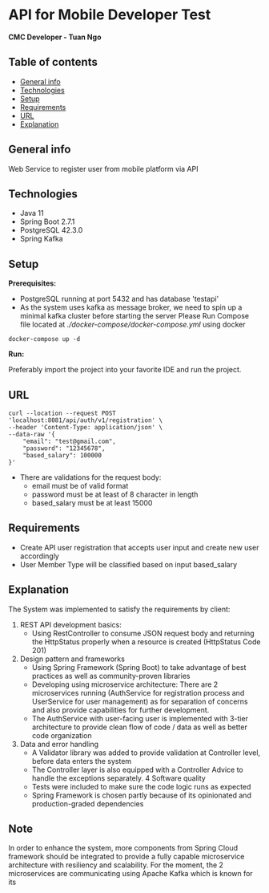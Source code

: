 # API for Mobile Developer Test

**CMC Developer - Tuan Ngo**

## Table of contents

* [General info](#general-info)
* [Technologies](#technologies)
* [Setup](#setup)
* [Requirements](#requirements)
* [URL](#url)
* [Explanation](#explanation)

## General info

Web Service to register user from mobile platform via API

## Technologies

* Java 11
* Spring Boot 2.7.1
* PostgreSQL 42.3.0
* Spring Kafka

## Setup

**Prerequisites:**

- PostgreSQL running at port 5432 and has database 'testapi'
- As the system uses kafka as message broker, we need to spin up a minimal kafka cluster before
  starting the server
  Please Run Compose file located at _./docker-compose/docker-compose.yml_ using docker

``````
docker-compose up -d
``````

**Run:**

Preferably import the project into your favorite IDE and run the project.

## URL

``````
curl --location --request POST 'localhost:8081/api/auth/v1/registration' \
--header 'Content-Type: application/json' \
--data-raw '{
    "email": "test@gmail.com",
    "password": "12345678",
    "based_salary": 100000
}'
``````

- There are validations for the request body:
    - email must be of valid format
    - password must be at least of 8 character in length
    - based_salary must be at least 15000

## Requirements

- Create API user registration that accepts user input and create new user accordingly
- User Member Type will be classified based on input based_salary

## Explanation

The System was implemented to satisfy the requirements by client:

1. REST API development basics:
    - Using RestController to consume JSON request body and returning the HttpStatus properly when a
      resource is created (HttpStatus Code 201)
2. Design pattern and frameworks
    - Using Spring Framework (Spring Boot) to take advantage of best practices as well as
      community-proven libraries
    - Developing using microservice architecture: There are 2 microservices running (AuthService for
      registration process and UserService for user management) as for separation of concerns and
      also provide capabilities for further development.
    - The AuthService with user-facing user is implemented with 3-tier architecture to provide clean
      flow of code / data as well as better code organization
3. Data and error handling
    - A Validator library was added to provide validation at Controller level, before data enters
      the system
    - The Controller layer is also equipped with a Controller Advice to handle the exceptions
      separately.
      4 Software quality
    - Tests were included to make sure the code logic runs as expected
    - Spring Framework is chosen partly because of its opinionated and production-graded
      dependencies

## Note

In order to enhance the system, more components from Spring Cloud framework should be integrated to
provide a fully capable microservice architecture with resiliency and scalability.
For the moment, the 2 microservices are communicating using Apache Kafka which is known for its 
